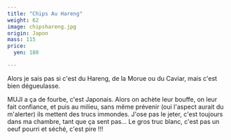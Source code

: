 ```yaml
---
title: "Chips Au Hareng"
weight: 62
image: chipshareng.jpg
origin: Japon
mass: 115
price:
  yen: 180

---
```


Alors je sais pas si c'est du Hareng, de la Morue ou du Caviar, mais c'est bien dégueulasse. 

MUJI a ça de fourbe, c'est Japonais. Alors on achète leur bouffe, on leur fait confiance, et puis au milieu, sans même prévenir (oui l'aspect aurait du m'alerter) ils mettent des trucs immondes. J'ose pas le jeter, c'est toujours dans ma chambre, tant que ça sent pas... Le gros truc blanc, c'est pas un oeuf pourri et séché, c'est pire !!!
